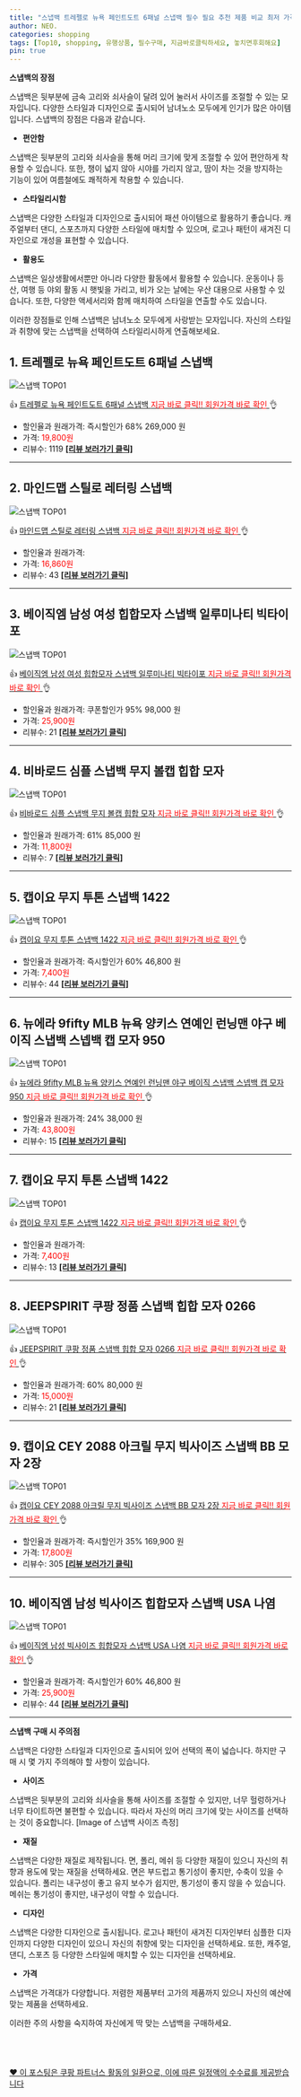 ```yaml
---
title: "스냅백 트레펠로 뉴욕 페인트도트 6패널 스냅백 필수 필요 추천 제품 비교 최저 가격 비교 장점 구매 후기 구매평"
author: NEO.
categories: shopping
tags: [Top10, shopping, 유행상품, 필수구매, 지금바로클릭하세요, 놓치면후회해요]
pin: true
---
```

**스냅백의 장점**

스냅백은 뒷부분에 금속 고리와 쇠사슬이 달려 있어 눌러서 사이즈를 조절할 수 있는 모자입니다. 다양한 스타일과 디자인으로 출시되어 남녀노소 모두에게 인기가 많은 아이템입니다. 스냅백의 장점은 다음과 같습니다.

* **편안함**

스냅백은 뒷부분의 고리와 쇠사슬을 통해 머리 크기에 맞게 조절할 수 있어 편안하게 착용할 수 있습니다. 또한, 챙이 넓지 않아 시야를 가리지 않고, 땀이 차는 것을 방지하는 기능이 있어 여름철에도 쾌적하게 착용할 수 있습니다.

* **스타일리시함**

스냅백은 다양한 스타일과 디자인으로 출시되어 패션 아이템으로 활용하기 좋습니다. 캐주얼부터 댄디, 스포츠까지 다양한 스타일에 매치할 수 있으며, 로고나 패턴이 새겨진 디자인으로 개성을 표현할 수 있습니다.

* **활용도**

스냅백은 일상생활에서뿐만 아니라 다양한 활동에서 활용할 수 있습니다. 운동이나 등산, 여행 등 야외 활동 시 햇빛을 가리고, 비가 오는 날에는 우산 대용으로 사용할 수 있습니다. 또한, 다양한 액세서리와 함께 매치하여 스타일을 연출할 수도 있습니다.

이러한 장점들로 인해 스냅백은 남녀노소 모두에게 사랑받는 모자입니다. 자신의 스타일과 취향에 맞는 스냅백을 선택하여 스타일리시하게 연출해보세요.

   

## 1. 트레펠로 뉴욕 페인트도트 6패널 스냅백

![스냅백 TOP01](https://thumbnail10.coupangcdn.com/thumbnails/remote/490x490ex/image/vendor_inventory/2da1/7f29b3db5be1a5db912ed5c08ea2355642ea80dbfad2e65603e84f14300d.jpg)


👍 [트레펠로 뉴욕 페인트도트 6패널 스냅백 <font color=red> 지금 바로 클릭!! 회원가격 바로 확인 </font> ](https://link.coupang.com/re/AFFSDP?lptag=AF3617701&subid=GithubCoopas&pageKey=653685&traceid=V0-153&itemId=2328388&vendorItemId=82922109449) 👌 


- 할인율과 원래가격: 즉시할인가 68%  269,000   원
- 가격: <span style='color:red'>19,800원</span>
- 리뷰수: 1119  [**[리뷰 보러가기 클릭]**](https://link.coupang.com/re/AFFSDP?lptag=AF3617701&subid=GithubCoopas&pageKey=653685&traceid=V0-153&itemId=2328388&vendorItemId=82922109449)

---


   

## 2. 마인드맵 스틸로 레터링 스냅백

![스냅백 TOP01](https://thumbnail6.coupangcdn.com/thumbnails/remote/490x490ex/image/vendor_inventory/4684/7c8f874263433fecf78b1f18827e119f7bd0db08a32ac793bf7d0ccbc79f.jpg)


👍 [마인드맵 스틸로 레터링 스냅백 <font color=red> 지금 바로 클릭!! 회원가격 바로 확인 </font> ](https://link.coupang.com/re/AFFSDP?lptag=AF3617701&subid=GithubCoopas&pageKey=115027243&traceid=V0-153&itemId=344854248&vendorItemId=74685266774) 👌 


- 할인율과 원래가격: 
- 가격: <span style='color:red'>16,860원</span>
- 리뷰수: 43  [**[리뷰 보러가기 클릭]**](https://link.coupang.com/re/AFFSDP?lptag=AF3617701&subid=GithubCoopas&pageKey=115027243&traceid=V0-153&itemId=344854248&vendorItemId=74685266774)

---


   

## 3. 베이직엠 남성 여성 힙합모자 스냅백 일루미나티 빅타이포

![스냅백 TOP01](https://thumbnail6.coupangcdn.com/thumbnails/remote/490x490ex/image/vendor_inventory/4ced/98a89f00c92a378063048fa3c00dcc7773086cfa89334c952f9cb87bff31.jpg)


👍 [베이직엠 남성 여성 힙합모자 스냅백 일루미나티 빅타이포 <font color=red> 지금 바로 클릭!! 회원가격 바로 확인 </font> ](https://link.coupang.com/re/AFFSDP?lptag=AF3617701&subid=GithubCoopas&pageKey=1930402956&traceid=V0-153&itemId=3277079084&vendorItemId=78108076612) 👌 


- 할인율과 원래가격: 쿠폰할인가 95%  98,000   원
- 가격: <span style='color:red'>25,900원</span>
- 리뷰수: 21  [**[리뷰 보러가기 클릭]**](https://link.coupang.com/re/AFFSDP?lptag=AF3617701&subid=GithubCoopas&pageKey=1930402956&traceid=V0-153&itemId=3277079084&vendorItemId=78108076612)

---


   

## 4. 비바로드 심플 스냅백 무지 볼캡 힙합 모자

![스냅백 TOP01](https://thumbnail10.coupangcdn.com/thumbnails/remote/490x490ex/image/vendor_inventory/74c0/b853b1eb69a8bce21cf1d39b912583e5810e9e7e6ac266c5a0260c8ba807.jpg)


👍 [비바로드 심플 스냅백 무지 볼캡 힙합 모자 <font color=red> 지금 바로 클릭!! 회원가격 바로 확인 </font> ](https://link.coupang.com/re/AFFSDP?lptag=AF3617701&subid=GithubCoopas&pageKey=7167193689&traceid=V0-153&itemId=18048789910&vendorItemId=85215554357) 👌 


- 할인율과 원래가격: 61%  85,000   원
- 가격: <span style='color:red'>11,800원</span>
- 리뷰수: 7  [**[리뷰 보러가기 클릭]**](https://link.coupang.com/re/AFFSDP?lptag=AF3617701&subid=GithubCoopas&pageKey=7167193689&traceid=V0-153&itemId=18048789910&vendorItemId=85215554357)

---


   

## 5. 캡이요 무지 투톤 스냅백 1422

![스냅백 TOP01](https://thumbnail8.coupangcdn.com/thumbnails/remote/490x490ex/image/vendor_inventory/92f4/92eb5d723a9b471b025d4b882642a8866d4324dfae27bdeeb5e55c7893fa.jpg)


👍 [캡이요 무지 투톤 스냅백 1422 <font color=red> 지금 바로 클릭!! 회원가격 바로 확인 </font> ](https://link.coupang.com/re/AFFSDP?lptag=AF3617701&subid=GithubCoopas&pageKey=1445856&traceid=V0-153&itemId=6293533&vendorItemId=3008167294) 👌 


- 할인율과 원래가격: 즉시할인가 60%  46,800   원
- 가격: <span style='color:red'>7,400원</span>
- 리뷰수: 44  [**[리뷰 보러가기 클릭]**](https://link.coupang.com/re/AFFSDP?lptag=AF3617701&subid=GithubCoopas&pageKey=1445856&traceid=V0-153&itemId=6293533&vendorItemId=3008167294)

---


   

## 6. 뉴에라 9fifty MLB 뉴욕 양키스 연예인 런닝맨 야구 베이직 스냅백 스넵백 캡 모자 950

![스냅백 TOP01](https://thumbnail7.coupangcdn.com/thumbnails/remote/490x490ex/image/vendor_inventory/bd38/9c66df9c97476a06616d740d1a4d9664badaa4520627c67b2f5d563adf9b.jpg)


👍 [뉴에라 9fifty MLB 뉴욕 양키스 연예인 런닝맨 야구 베이직 스냅백 스넵백 캡 모자 950 <font color=red> 지금 바로 클릭!! 회원가격 바로 확인 </font> ](https://link.coupang.com/re/AFFSDP?lptag=AF3617701&subid=GithubCoopas&pageKey=5417268540&traceid=V0-153&itemId=8169474803&vendorItemId=75457642512) 👌 


- 할인율과 원래가격: 24%  38,000   원
- 가격: <span style='color:red'>43,800원</span>
- 리뷰수: 15  [**[리뷰 보러가기 클릭]**](https://link.coupang.com/re/AFFSDP?lptag=AF3617701&subid=GithubCoopas&pageKey=5417268540&traceid=V0-153&itemId=8169474803&vendorItemId=75457642512)

---


   

## 7. 캡이요 무지 투톤 스냅백 1422

![스냅백 TOP01](https://thumbnail8.coupangcdn.com/thumbnails/remote/490x490ex/image/vendor_inventory/92f4/92eb5d723a9b471b025d4b882642a8866d4324dfae27bdeeb5e55c7893fa.jpg)


👍 [캡이요 무지 투톤 스냅백 1422 <font color=red> 지금 바로 클릭!! 회원가격 바로 확인 </font> ](https://link.coupang.com/re/AFFSDP?lptag=AF3617701&subid=GithubCoopas&pageKey=1445856&traceid=V0-153&itemId=6293533&vendorItemId=3008167294) 👌 


- 할인율과 원래가격: 
- 가격: <span style='color:red'>7,400원</span>
- 리뷰수: 13  [**[리뷰 보러가기 클릭]**](https://link.coupang.com/re/AFFSDP?lptag=AF3617701&subid=GithubCoopas&pageKey=1445856&traceid=V0-153&itemId=6293533&vendorItemId=3008167294)

---


   

## 8. JEEPSPIRIT 쿠팡 정품 스냅백 힙합 모자 0266

![스냅백 TOP01](https://thumbnail8.coupangcdn.com/thumbnails/remote/490x490ex/image/vendor_inventory/3eac/fba37b42f2d064f3f3dd7c4184e08252d4afbfe862ef7fed37915f8b3454.jpg)


👍 [JEEPSPIRIT 쿠팡 정품 스냅백 힙합 모자 0266 <font color=red> 지금 바로 클릭!! 회원가격 바로 확인 </font> ](https://link.coupang.com/re/AFFSDP?lptag=AF3617701&subid=GithubCoopas&pageKey=7310618670&traceid=V0-153&itemId=18727878110&vendorItemId=80471660709) 👌 


- 할인율과 원래가격: 60%  80,000   원
- 가격: <span style='color:red'>15,000원</span>
- 리뷰수: 21  [**[리뷰 보러가기 클릭]**](https://link.coupang.com/re/AFFSDP?lptag=AF3617701&subid=GithubCoopas&pageKey=7310618670&traceid=V0-153&itemId=18727878110&vendorItemId=80471660709)

---


   

## 9. 캡이요 CEY 2088 아크릴 무지 빅사이즈 스냅백 BB 모자 2장

![스냅백 TOP01](https://thumbnail10.coupangcdn.com/thumbnails/remote/490x490ex/image/vendor_inventory/f69e/8621a5b664ef73926831bf71175cfe21c20846a2c9645c3fd9c801756b37.jpg)


👍 [캡이요 CEY 2088 아크릴 무지 빅사이즈 스냅백 BB 모자 2장 <font color=red> 지금 바로 클릭!! 회원가격 바로 확인 </font> ](https://link.coupang.com/re/AFFSDP?lptag=AF3617701&subid=GithubCoopas&pageKey=6723497681&traceid=V0-153&itemId=15643190068&vendorItemId=82859247594) 👌 


- 할인율과 원래가격: 즉시할인가 35%  169,900   원
- 가격: <span style='color:red'>17,800원</span>
- 리뷰수: 305  [**[리뷰 보러가기 클릭]**](https://link.coupang.com/re/AFFSDP?lptag=AF3617701&subid=GithubCoopas&pageKey=6723497681&traceid=V0-153&itemId=15643190068&vendorItemId=82859247594)

---


   

## 10. 베이직엠 남성 빅사이즈 힙합모자 스냅백 USA 나염

![스냅백 TOP01](https://thumbnail7.coupangcdn.com/thumbnails/remote/490x490ex/image/vendor_inventory/84e7/963f142c7814fbe285007f1b533238c2e5cc0b025543b35d45bb14a06c99.jpg)


👍 [베이직엠 남성 빅사이즈 힙합모자 스냅백 USA 나염 <font color=red> 지금 바로 클릭!! 회원가격 바로 확인 </font> ](https://link.coupang.com/re/AFFSDP?lptag=AF3617701&subid=GithubCoopas&pageKey=33346143&traceid=V0-153&itemId=125128844&vendorItemId=87462988879) 👌 


- 할인율과 원래가격: 즉시할인가 60%  46,800   원
- 가격: <span style='color:red'>25,900원</span>
- 리뷰수: 44  [**[리뷰 보러가기 클릭]**](https://link.coupang.com/re/AFFSDP?lptag=AF3617701&subid=GithubCoopas&pageKey=33346143&traceid=V0-153&itemId=125128844&vendorItemId=87462988879)

---
**스냅백 구매 시 주의점**

스냅백은 다양한 스타일과 디자인으로 출시되어 있어 선택의 폭이 넓습니다. 하지만 구매 시 몇 가지 주의해야 할 사항이 있습니다.

* **사이즈**

스냅백은 뒷부분의 고리와 쇠사슬을 통해 사이즈를 조절할 수 있지만, 너무 헐렁하거나 너무 타이트하면 불편할 수 있습니다. 따라서 자신의 머리 크기에 맞는 사이즈를 선택하는 것이 중요합니다.
[Image of 스냅백 사이즈 측정]

* **재질**

스냅백은 다양한 재질로 제작됩니다. 면, 폴리, 메쉬 등 다양한 재질이 있으니 자신의 취향과 용도에 맞는 재질을 선택하세요. 면은 부드럽고 통기성이 좋지만, 수축이 있을 수 있습니다. 폴리는 내구성이 좋고 유지 보수가 쉽지만, 통기성이 좋지 않을 수 있습니다. 메쉬는 통기성이 좋지만, 내구성이 약할 수 있습니다.

* **디자인**

스냅백은 다양한 디자인으로 출시됩니다. 로고나 패턴이 새겨진 디자인부터 심플한 디자인까지 다양한 디자인이 있으니 자신의 취향에 맞는 디자인을 선택하세요. 또한, 캐주얼, 댄디, 스포츠 등 다양한 스타일에 매치할 수 있는 디자인을 선택하세요.

* **가격**

스냅백은 가격대가 다양합니다. 저렴한 제품부터 고가의 제품까지 있으니 자신의 예산에 맞는 제품을 선택하세요.

이러한 주의 사항을 숙지하여 자신에게 딱 맞는 스냅백을 구매하세요.<br><br><br><br><br> [ ❤  이 포스팅은 쿠팡 파트너스 활동의 일환으로, 이에 따른 일정액의 수수료를 제공받습니다](https://link.coupang.com/a/bcEFyh)